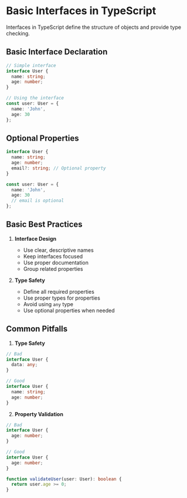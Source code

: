 # Basic Interfaces in TypeScript

Interfaces in TypeScript define the structure of objects and provide type checking.

## Basic Interface Declaration

```typescript
// Simple interface
interface User {
  name: string;
  age: number;
}

// Using the interface
const user: User = {
  name: 'John',
  age: 30
};
```

## Optional Properties

```typescript
interface User {
  name: string;
  age: number;
  email?: string; // Optional property
}

const user: User = {
  name: 'John',
  age: 30
  // email is optional
};
```

## Basic Best Practices

1. **Interface Design**
   - Use clear, descriptive names
   - Keep interfaces focused
   - Use proper documentation
   - Group related properties

2. **Type Safety**
   - Define all required properties
   - Use proper types for properties
   - Avoid using `any` type
   - Use optional properties when needed

## Common Pitfalls

1. **Type Safety**
```typescript
// Bad
interface User {
  data: any;
}

// Good
interface User {
  name: string;
  age: number;
}
```

2. **Property Validation**
```typescript
// Bad
interface User {
  age: number;
}

// Good
interface User {
  age: number;
}

function validateUser(user: User): boolean {
  return user.age >= 0;
}
```
